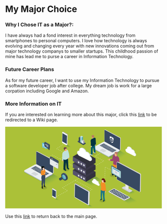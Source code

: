 <!DOCTYPE html>
<html>
  <body>
    <h1>My Major Choice</h1>
    <h3>Why I Chose IT as a Major?:</h2>
    <p>I have always had a fond interest in everything technology from smartphones to personal computers. I love how technology is always evolving and changing every year with new innovations coming out from major technology companys to smaller startups. This childhood passion of mine has lead me to purse a career in Information Technology.</p>
    <h3>Future Career Plans</h3>
    <p>As for my future career, I want to use my Information Technology to pursue a software developer job after college. My dream job is work for a large corpation including Google and Amazon.</p>
    <h3>More Information on IT</h3>
    <p>If you are interested on learning more about this major, click this <a href="https://en.wikipedia.org/wiki/Information_technology">link</a> to be redirected to a Wiki page.</p>
    <img src="IT.jpg">
    <p>Use this <a href=README.md>link</a> to return back to the main page.</p>
  </body>
</html>

